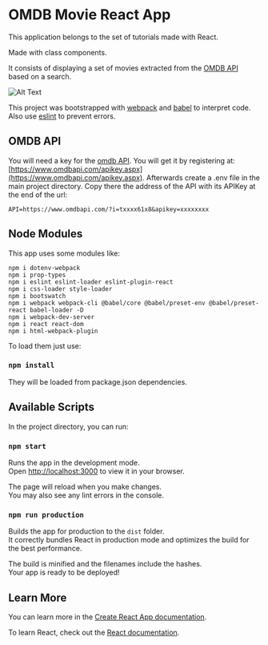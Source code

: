# OMDB Movie React App

This application belongs to the set of tutorials made with React.

Made with class components.

It consists of displaying a set of movies extracted from the [OMDB API](https://www.omdbapi.com/) based on a search.

![Alt Text](https://media.giphy.com/media/mLdxgm7swIP6Q6ZQBt/giphy-downsized.gif)

This project was bootstrapped with [webpack](https://webpack.js.org/) and [babel](https://babeljs.io/) to interpret code. Also use [eslint](https://eslint.org/) to prevent errors.

## OMDB API

You will need a key for the [omdb API](https://www.omdbapi.com/). 
You will get it by registering at: [https://www.omdbapi.com/apikey.aspx](https://www.omdbapi.com/apikey.aspx).
Afterwards create a .env file in the main project directory. 
Copy there the address of the API with its APIKey at the end of the url:

    API=https://www.omdbapi.com/?i=txxxx61x8&apikey=xxxxxxxx

## Node Modules

This app uses some modules like:

    npm i dotenv-webpack
    npm i prop-types 
    npm i eslint eslint-loader eslint-plugin-react
    npm i css-loader style-loader
    npm i bootswatch 
    npm i webpack webpack-cli @babel/core @babel/preset-env @babel/preset-react babel-loader -D
    npm i webpack-dev-server
    npm i react react-dom
    npm i html-webpack-plugin

To load them just use:

### `npm install`

They will be loaded from package.json dependencies.

## Available Scripts

In the project directory, you can run:

### `npm start`


Runs the app in the development mode.\
Open [http://localhost:3000](http://localhost:3000) to view it in your browser.

The page will reload when you make changes.\
You may also see any lint errors in the console.

### `npm run production`

Builds the app for production to the `dist` folder.\
It correctly bundles React in production mode and optimizes the build for the best performance.

The build is minified and the filenames include the hashes.\
Your app is ready to be deployed!

## Learn More

You can learn more in the [Create React App documentation](https://facebook.github.io/create-react-app/docs/getting-started).

To learn React, check out the [React documentation](https://reactjs.org/).